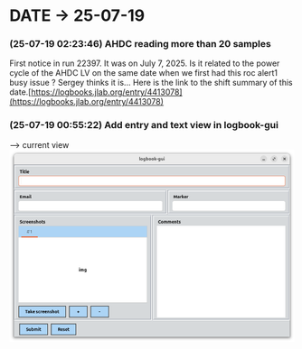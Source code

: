 # DATE → 25-07-19

### (25-07-19 02:23:46) AHDC reading more than 20 samples 
First notice in run 22397. It was on July 7, 2025. Is it related to the power cycle of the AHDC LV on the same date when we first had this roc alert1 busy issue ? Sergey thinks it is... Here is the link to the shift summary of this date.[https://logbooks.jlab.org/entry/4413078](https://logbooks.jlab.org/entry/4413078) 

### (25-07-19 00:55:22) Add entry and text view in logbook-gui 
--> current view 
![25-07-19-00-55-22.png](./img/25-07-19/25-07-19-00-55-22.png) 


